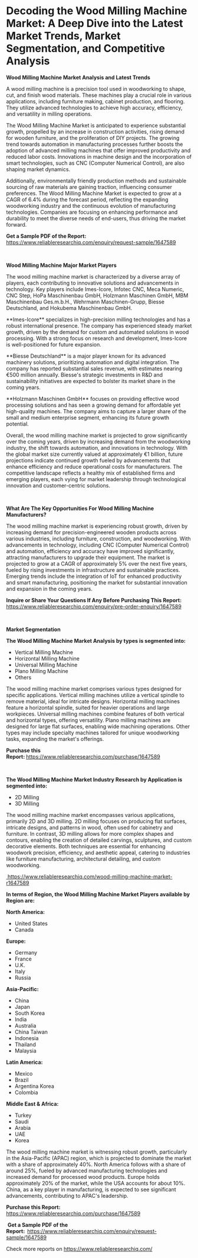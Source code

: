 <p><h1>Decoding the Wood Milling Machine Market: A Deep Dive into the Latest Market Trends, Market Segmentation, and Competitive Analysis</h1></p><p><strong>Wood Milling Machine Market Analysis and Latest Trends</strong></p>
<p><p>A wood milling machine is a precision tool used in woodworking to shape, cut, and finish wood materials. These machines play a crucial role in various applications, including furniture making, cabinet production, and flooring. They utilize advanced technologies to achieve high accuracy, efficiency, and versatility in milling operations.</p><p>The Wood Milling Machine Market is anticipated to experience substantial growth, propelled by an increase in construction activities, rising demand for wooden furniture, and the proliferation of DIY projects. The growing trend towards automation in manufacturing processes further boosts the adoption of advanced milling machines that offer improved productivity and reduced labor costs. Innovations in machine design and the incorporation of smart technologies, such as CNC (Computer Numerical Control), are also shaping market dynamics.</p><p>Additionally, environmentally friendly production methods and sustainable sourcing of raw materials are gaining traction, influencing consumer preferences. The Wood Milling Machine Market is expected to grow at a CAGR of 6.4% during the forecast period, reflecting the expanding woodworking industry and the continuous evolution of manufacturing technologies. Companies are focusing on enhancing performance and durability to meet the diverse needs of end-users, thus driving the market forward.</p></p>
<p><strong>Get a Sample PDF of the Report:&nbsp;</strong> <a href="https://www.reliableresearchiq.com/enquiry/request-sample/1647589?utm_campaign=2265&utm_medium=2&utm_source=Github&utm_content=ia&utm_term=10042025&utm_id=wood-milling-machine">https://www.reliableresearchiq.com/enquiry/request-sample/1647589</a></p>
<p>&nbsp;</p>
<p><strong>Wood Milling Machine Major Market Players</strong></p>
<p><p>The wood milling machine market is characterized by a diverse array of players, each contributing to innovative solutions and advancements in technology. Key players include Imes-Icore, Infotec CNC, Meca Numeric, CNC Step, HoPa Maschinenbau GmbH, Holzmann Maschinen GmbH, MBM Maschinenbau Ges.m.b.H., Wehrmann Maschinen-Grupp, Biesse Deutschland, and Hokubema Maschinenbau GmbH.</p><p>**Imes-Icore** specializes in high-precision milling technologies and has a robust international presence. The company has experienced steady market growth, driven by the demand for custom and automated solutions in wood processing. With a strong focus on research and development, Imes-Icore is well-positioned for future expansion.</p><p>**Biesse Deutschland** is a major player known for its advanced machinery solutions, prioritizing automation and digital integration. The company has reported substantial sales revenue, with estimates nearing €500 million annually. Biesse's strategic investments in R&D and sustainability initiatives are expected to bolster its market share in the coming years.</p><p>**Holzmann Maschinen GmbH** focuses on providing effective wood processing solutions and has seen a growing demand for affordable yet high-quality machines. The company aims to capture a larger share of the small and medium enterprise segment, enhancing its future growth potential.</p><p>Overall, the wood milling machine market is projected to grow significantly over the coming years, driven by increasing demand from the woodworking industry, the shift towards automation, and innovations in technology. With the global market size currently valued at approximately €1 billion, future projections indicate continued growth fueled by advancements that enhance efficiency and reduce operational costs for manufacturers. The competitive landscape reflects a healthy mix of established firms and emerging players, each vying for market leadership through technological innovation and customer-centric solutions.</p></p>
<p>&nbsp;</p>
<p><strong>What Are The Key Opportunities For Wood Milling Machine Manufacturers?</strong></p>
<p><p>The wood milling machine market is experiencing robust growth, driven by increasing demand for precision-engineered wooden products across various industries, including furniture, construction, and woodworking. With advancements in technology, including CNC (Computer Numerical Control) and automation, efficiency and accuracy have improved significantly, attracting manufacturers to upgrade their equipment. The market is projected to grow at a CAGR of approximately 5% over the next five years, fueled by rising investments in infrastructure and sustainable practices. Emerging trends include the integration of IoT for enhanced productivity and smart manufacturing, positioning the market for substantial innovation and expansion in the coming years.</p></p>
<p><strong>Inquire or Share Your Questions If Any Before Purchasing This Report:</strong> <a href="https://www.reliableresearchiq.com/enquiry/pre-order-enquiry/1647589?utm_campaign=2265&utm_medium=2&utm_source=Github&utm_content=ia&utm_term=10042025&utm_id=wood-milling-machine">https://www.reliableresearchiq.com/enquiry/pre-order-enquiry/1647589</a></p>
<p>&nbsp;</p>
<p><strong>Market Segmentation</strong></p>
<p><strong>The Wood Milling Machine Market Analysis by types is segmented into:</strong></p>
<p><ul><li>Vertical Milling Machine</li><li>Horizontal Milling Machine</li><li>Universal Milling Machine</li><li>Plano Milling Machine</li><li>Others</li></ul></p>
<p><p>The wood milling machine market comprises various types designed for specific applications. Vertical milling machines utilize a vertical spindle to remove material, ideal for intricate designs. Horizontal milling machines feature a horizontal spindle, suited for heavier operations and large workpieces. Universal milling machines combine features of both vertical and horizontal types, offering versatility. Plano milling machines are designed for large flat surfaces, enabling wide machining operations. Other types may include specialty machines tailored for unique woodworking tasks, expanding the market's offerings.</p></p>
<p><strong>Purchase this Report:&nbsp;</strong><a href="https://www.reliableresearchiq.com/purchase/1647589?utm_campaign=2265&utm_medium=2&utm_source=Github&utm_content=ia&utm_term=10042025&utm_id=wood-milling-machine">https://www.reliableresearchiq.com/purchase/1647589</a></p>
<p>&nbsp;</p>
<p><strong>The Wood Milling Machine Market Industry Research by Application is segmented into:</strong></p>
<p><ul><li>2D Milling</li><li>3D Milling</li></ul></p>
<p><p>The wood milling machine market encompasses various applications, primarily 2D and 3D milling. 2D milling focuses on producing flat surfaces, intricate designs, and patterns in wood, often used for cabinetry and furniture. In contrast, 3D milling allows for more complex shapes and contours, enabling the creation of detailed carvings, sculptures, and custom decorative elements. Both techniques are essential for enhancing woodwork precision, efficiency, and aesthetic appeal, catering to industries like furniture manufacturing, architectural detailing, and custom woodworking.</p></p>
<p><a href="https://www.reliableresearchiq.com/wood-milling-machine-market-r1647589?utm_campaign=2265&utm_medium=2&utm_source=Github&utm_content=ia&utm_term=10042025&utm_id=wood-milling-machine">&nbsp;https://www.reliableresearchiq.com/wood-milling-machine-market-r1647589</a></p>
<p><strong>In terms of Region, the Wood Milling Machine Market Players available by Region are:</strong></p>
<p>
    <p> <strong> North America: </strong>
        <ul>
            <li>United States</li>
            <li>Canada</li>
        </ul>
        </p> 
    <p> <strong> Europe: </strong>
        <ul>
            <li>Germany</li>
            <li>France</li>
            <li>U.K.</li>
            <li>Italy</li>
            <li>Russia</li>
        </ul>
        </p> 
    <p> <strong> Asia-Pacific: </strong>
        <ul>
            <li>China</li>
            <li>Japan</li>
            <li>South Korea</li>
            <li>India</li>
            <li>Australia</li>
            <li>China Taiwan</li>
            <li>Indonesia</li>
            <li>Thailand</li>
            <li>Malaysia</li>
        </ul>
        </p> 
    <p> <strong> Latin America: </strong>
        <ul>
            <li>Mexico</li>
            <li>Brazil</li>
            <li>Argentina Korea</li>
            <li>Colombia</li>
        </ul>
        </p> 
    <p> <strong> Middle East & Africa: </strong>
        <ul>
            <li>Turkey</li>
            <li>Saudi</li>
            <li>Arabia</li>
            <li>UAE</li>
            <li>Korea</li>
        </ul>
    </p>
    </p>
<p><p>The wood milling machine market is witnessing robust growth, particularly in the Asia-Pacific (APAC) region, which is projected to dominate the market with a share of approximately 40%. North America follows with a share of around 25%, fueled by advanced manufacturing technologies and increased demand for processed wood products. Europe holds approximately 20% of the market, while the USA accounts for about 10%. China, as a key player in manufacturing, is expected to see significant advancements, contributing to APAC's leadership.</p></p>
<p><strong>Purchase this Report: </strong><a href="https://www.reliableresearchiq.com/purchase/1647589?utm_campaign=2265&utm_medium=2&utm_source=Github&utm_content=ia&utm_term=10042025&utm_id=wood-milling-machine">https://www.reliableresearchiq.com/purchase/1647589</a></p>
<p>&nbsp;<strong>Get a Sample PDF of the Report:&nbsp;&nbsp;</strong><a href="https://www.reliableresearchiq.com/enquiry/request-sample/1647589?utm_campaign=2265&utm_medium=2&utm_source=Github&utm_content=ia&utm_term=10042025&utm_id=wood-milling-machine">https://www.reliableresearchiq.com/enquiry/request-sample/1647589</a></p>
<p><strong></strong></p>
<p>Check more reports on <a href="https://www.reliableresearchiq.com/?utm_campaign=2265&utm_medium=2&utm_source=Github&utm_content=ia&utm_term=10042025&utm_id=wood-milling-machine">https://www.reliableresearchiq.com/</a></p>